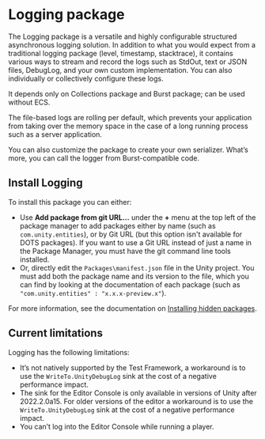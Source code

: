 # Logging package

The Logging package is a versatile and highly configurable structured asynchronous logging solution. In addition to what you would expect from a traditional logging package (level, timestamp, stacktrace), it contains various ways to stream and record the logs  such as StdOut, text or JSON files, DebugLog, and your own custom implementation. You can also individually or collectively configure these logs.

It depends only on Collections package and Burst package; can be used without ECS.

The file-based logs are rolling per default, which prevents your application from taking over the memory space in the case of a long running process such as a server application.

You can also customize the package to create your own serializer. What’s more, you can call the logger from Burst-compatible code.

## Install Logging

To install this package you can either:

* Use **Add package from git URL...** under the **+** menu at the top left of the package manager to add packages either by name (such as `com.unity.entities`), or by Git URL (but this option isn't available for DOTS packages). If you want to use a Git URL instead of just a name in the Package Manager, you must have the git command line tools installed.
* Or, directly edit the `Packages\manifest.json` file in the Unity project. You must add both the package name and its version to the file, which you can find by looking at the documentation of each package (such as `"com.unity.entities" : "x.x.x-preview.x"`).

For more information, see the documentation on [Installing hidden packages](https://docs.unity3d.com/Packages/Installation/manual/index.html).

## Current limitations

Logging has the following limitations:
* It’s not natively supported by the Test Framework, a workaround is to use the `WriteTo.UnityDebugLog` sink at the cost of a negative performance impact.
* The sink for the Editor Console is only available in versions of Unity after 2022.2.0a15. For older versions of the editor a workaround is to use the `WriteTo.UnityDebugLog` sink at the cost of a negative performance impact.
* You can’t log into the Editor Console while running a player.
